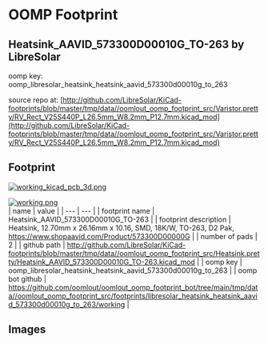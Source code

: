# OOMP Footprint  
## Heatsink_AAVID_573300D00010G_TO-263  by LibreSolar  
  
oomp key: oomp_libresolar_heatsink_heatsink_aavid_573300d00010g_to_263  
  
source repo at: [http://github.com/LibreSolar/KiCad-footprints/blob/master/tmp/data//oomlout_oomp_footprint_src/Varistor.pretty/RV_Rect_V25S440P_L26.5mm_W8.2mm_P12.7mm.kicad_mod](http://github.com/LibreSolar/KiCad-footprints/blob/master/tmp/data//oomlout_oomp_footprint_src/Varistor.pretty/RV_Rect_V25S440P_L26.5mm_W8.2mm_P12.7mm.kicad_mod)  
## Footprint  
  
[![working_kicad_pcb_3d.png](working_kicad_pcb_3d_600.png)](working_kicad_pcb_3d.png)  
  
[![working.png](working_600.png)](working.png)  
| name | value | 
| --- | --- | 
| footprint name | Heatsink_AAVID_573300D00010G_TO-263 | 
| footprint description | Heatsink, 12.70mm x 26.16mm x 10.16, SMD, 18K/W, TO-263, D2 Pak, https://www.shopaavid.com/Product/573300D00000G | 
| number of pads | 2 | 
| github path | http://github.com/LibreSolar/KiCad-footprints/blob/master/tmp/data//oomlout_oomp_footprint_src/Heatsink.pretty/Heatsink_AAVID_573300D00010G_TO-263.kicad_mod | 
| oomp key | oomp_libresolar_heatsink_heatsink_aavid_573300d00010g_to_263 | 
| oomp bot github | https://github.com/oomlout/oomlout_oomp_footprint_bot/tree/main/tmp/data//oomlout_oomp_footprint_src/footprints/libresolar_heatsink_heatsink_aavid_573300d00010g_to_263/working | 
## Images  
